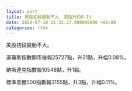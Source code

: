 ```yaml
---
layout: post
title: 美股初段變動不大　道指升約0.1%
date: 2020-07-10 21:32:27.000000000 +08:00
categories: rthk
---
```


美股初段變動不大。

道瓊斯指數開市後報25727點，升21點，升幅0.08%。

納斯達克指數報10548點，升1點。

標準普爾500指數報3155點，升3點，升幅0.11%。
